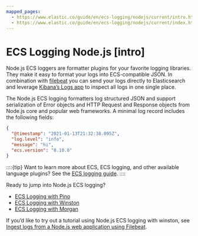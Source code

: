 ```yaml
---
mapped_pages:
  - https://www.elastic.co/guide/en/ecs-logging/nodejs/current/intro.html
  - https://www.elastic.co/guide/en/ecs-logging/nodejs/current/index.html
---
```


# ECS Logging Node.js [intro]

Node.js ECS loggers are formatter plugins for your favorite logging libraries. They make it easy to format your logs into ECS-compatible JSON. In combination with [filebeat](https://www.elastic.co/products/beats/filebeat) you can send your logs directly to Elasticsearch and leverage [Kibana’s Logs app](docs-content://solutions/observability/logs/explore-logs.md) to inspect all logs in one single place.

The Node.js ECS logging formatters log structured JSON and support serialization of Error objects and HTTP Request and Response objects from Node.js core and popular web frameworks. A minimal log record includes the following fields:

```json
{
  "@timestamp": "2021-01-13T21:32:38.095Z",
  "log.level": "info",
  "message": "hi",
  "ecs.version": "8.10.0"
}
```

::::{tip}
Want to learn more about ECS, ECS logging, and other available language plugins? See the [ECS logging guide](ecs-logging://reference/intro.md).
::::


Ready to jump into Node.js ECS logging?

* [ECS Logging with Pino](/reference/pino.md)
* [ECS Logging with Winston](/reference/winston.md)
* [ECS Logging with Morgan](/reference/morgan.md)

If you’d like to try out a tutorial using Node.js ECS logging with winston, see [Ingest logs from a Node.js web application using Filebeat](docs-content://manage-data/ingest/ingesting-data-from-applications/ingest-logs-from-nodejs-web-application-using-filebeat.md).

